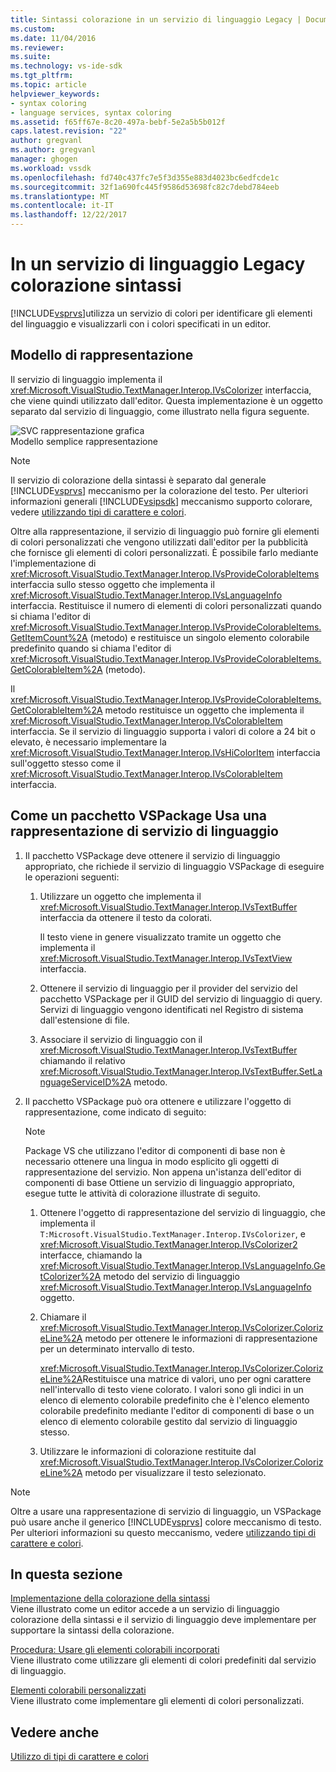 ```yaml
---
title: Sintassi colorazione in un servizio di linguaggio Legacy | Documenti Microsoft
ms.custom: 
ms.date: 11/04/2016
ms.reviewer: 
ms.suite: 
ms.technology: vs-ide-sdk
ms.tgt_pltfrm: 
ms.topic: article
helpviewer_keywords:
- syntax coloring
- language services, syntax coloring
ms.assetid: f65ff67e-8c20-497a-bebf-5e2a5b5b012f
caps.latest.revision: "22"
author: gregvanl
ms.author: gregvanl
manager: ghogen
ms.workload: vssdk
ms.openlocfilehash: fd740c437fc7e5f3d355e883d4023bc6edfcde1c
ms.sourcegitcommit: 32f1a690fc445f9586d53698fc82c7debd784eeb
ms.translationtype: MT
ms.contentlocale: it-IT
ms.lasthandoff: 12/22/2017
---
```

# <a name="syntax-coloring-in-a-legacy-language-service"></a>In un servizio di linguaggio Legacy colorazione sintassi
[!INCLUDE[vsprvs](../../code-quality/includes/vsprvs_md.md)]utilizza un servizio di colori per identificare gli elementi del linguaggio e visualizzarli con i colori specificati in un editor.  
  
## <a name="colorizer-model"></a>Modello di rappresentazione  
 Il servizio di linguaggio implementa il <xref:Microsoft.VisualStudio.TextManager.Interop.IVsColorizer> interfaccia, che viene quindi utilizzato dall'editor. Questa implementazione è un oggetto separato dal servizio di linguaggio, come illustrato nella figura seguente.  
  
 ![SVC rappresentazione grafica](../../extensibility/internals/media/figlgsvccolorizer.gif "FigLgSvcColorizer")  
Modello semplice rappresentazione  
  
> [!NOTE]
>  Il servizio di colorazione della sintassi è separato dal generale [!INCLUDE[vsprvs](../../code-quality/includes/vsprvs_md.md)] meccanismo per la colorazione del testo. Per ulteriori informazioni generali [!INCLUDE[vsipsdk](../../extensibility/includes/vsipsdk_md.md)] meccanismo supporto colorare, vedere [utilizzando tipi di carattere e colori](../../extensibility/using-fonts-and-colors.md).  
  
 Oltre alla rappresentazione, il servizio di linguaggio può fornire gli elementi di colori personalizzati che vengono utilizzati dall'editor per la pubblicità che fornisce gli elementi di colori personalizzati. È possibile farlo mediante l'implementazione di <xref:Microsoft.VisualStudio.TextManager.Interop.IVsProvideColorableItems> interfaccia sullo stesso oggetto che implementa il <xref:Microsoft.VisualStudio.TextManager.Interop.IVsLanguageInfo> interfaccia. Restituisce il numero di elementi di colori personalizzati quando si chiama l'editor di <xref:Microsoft.VisualStudio.TextManager.Interop.IVsProvideColorableItems.GetItemCount%2A> (metodo) e restituisce un singolo elemento colorabile predefinito quando si chiama l'editor di <xref:Microsoft.VisualStudio.TextManager.Interop.IVsProvideColorableItems.GetColorableItem%2A> (metodo).  
  
 Il <xref:Microsoft.VisualStudio.TextManager.Interop.IVsProvideColorableItems.GetColorableItem%2A> metodo restituisce un oggetto che implementa il <xref:Microsoft.VisualStudio.TextManager.Interop.IVsColorableItem> interfaccia. Se il servizio di linguaggio supporta i valori di colore a 24 bit o elevato, è necessario implementare la <xref:Microsoft.VisualStudio.TextManager.Interop.IVsHiColorItem> interfaccia sull'oggetto stesso come il <xref:Microsoft.VisualStudio.TextManager.Interop.IVsColorableItem> interfaccia.  
  
## <a name="how-a-vspackage-uses-a-language-service-colorizer"></a>Come un pacchetto VSPackage Usa una rappresentazione di servizio di linguaggio  
  
1.  Il pacchetto VSPackage deve ottenere il servizio di linguaggio appropriato, che richiede il servizio di linguaggio VSPackage di eseguire le operazioni seguenti:  
  
    1.  Utilizzare un oggetto che implementa il <xref:Microsoft.VisualStudio.TextManager.Interop.IVsTextBuffer> interfaccia da ottenere il testo da colorati.  
  
         Il testo viene in genere visualizzato tramite un oggetto che implementa il <xref:Microsoft.VisualStudio.TextManager.Interop.IVsTextView> interfaccia.  
  
    2.  Ottenere il servizio di linguaggio per il provider del servizio del pacchetto VSPackage per il GUID del servizio di linguaggio di query. Servizi di linguaggio vengono identificati nel Registro di sistema dall'estensione di file.  
  
    3.  Associare il servizio di linguaggio con il <xref:Microsoft.VisualStudio.TextManager.Interop.IVsTextBuffer> chiamando il relativo <xref:Microsoft.VisualStudio.TextManager.Interop.IVsTextBuffer.SetLanguageServiceID%2A> metodo.  
  
2.  Il pacchetto VSPackage può ora ottenere e utilizzare l'oggetto di rappresentazione, come indicato di seguito:  
  
    > [!NOTE]
    >  Package VS che utilizzano l'editor di componenti di base non è necessario ottenere una lingua in modo esplicito gli oggetti di rappresentazione del servizio. Non appena un'istanza dell'editor di componenti di base Ottiene un servizio di linguaggio appropriato, esegue tutte le attività di colorazione illustrate di seguito.  
  
    1.  Ottenere l'oggetto di rappresentazione del servizio di linguaggio, che implementa il `T:Microsoft.VisualStudio.TextManager.Interop.IVsColorizer`, e <xref:Microsoft.VisualStudio.TextManager.Interop.IVsColorizer2> interfacce, chiamando la <xref:Microsoft.VisualStudio.TextManager.Interop.IVsLanguageInfo.GetColorizer%2A> metodo del servizio di linguaggio <xref:Microsoft.VisualStudio.TextManager.Interop.IVsLanguageInfo> oggetto.  
  
    2.  Chiamare il <xref:Microsoft.VisualStudio.TextManager.Interop.IVsColorizer.ColorizeLine%2A> metodo per ottenere le informazioni di rappresentazione per un determinato intervallo di testo.  
  
         <xref:Microsoft.VisualStudio.TextManager.Interop.IVsColorizer.ColorizeLine%2A>Restituisce una matrice di valori, uno per ogni carattere nell'intervallo di testo viene colorato. I valori sono gli indici in un elenco di elemento colorabile predefinito che è l'elenco elemento colorabile predefinito mediante l'editor di componenti di base o un elenco di elemento colorabile gestito dal servizio di linguaggio stesso.  
  
    3.  Utilizzare le informazioni di colorazione restituite dal <xref:Microsoft.VisualStudio.TextManager.Interop.IVsColorizer.ColorizeLine%2A> metodo per visualizzare il testo selezionato.  
  
> [!NOTE]
>  Oltre a usare una rappresentazione di servizio di linguaggio, un VSPackage può usare anche il generico [!INCLUDE[vsprvs](../../code-quality/includes/vsprvs_md.md)] colore meccanismo di testo. Per ulteriori informazioni su questo meccanismo, vedere [utilizzando tipi di carattere e colori](../../extensibility/using-fonts-and-colors.md).  
  
## <a name="in-this-section"></a>In questa sezione  
 [Implementazione della colorazione della sintassi](../../extensibility/internals/implementing-syntax-coloring.md)  
 Viene illustrato come un editor accede a un servizio di linguaggio colorazione della sintassi e il servizio di linguaggio deve implementare per supportare la sintassi della colorazione.  
  
 [Procedura: Usare gli elementi colorabili incorporati](../../extensibility/internals/how-to-use-built-in-colorable-items.md)  
 Viene illustrato come utilizzare gli elementi di colori predefiniti dal servizio di linguaggio.  
  
 [Elementi colorabili personalizzati](../../extensibility/internals/custom-colorable-items.md)  
 Viene illustrato come implementare gli elementi di colori personalizzati.  
  
## <a name="see-also"></a>Vedere anche  
 [Utilizzo di tipi di carattere e colori](../../extensibility/using-fonts-and-colors.md)